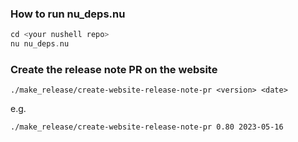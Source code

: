 
### How to run nu_deps.nu

```rust
cd <your nushell repo>
nu nu_deps.nu
```

### Create the release note PR on the website
```nu
./make_release/create-website-release-note-pr <version> <date>
```
e.g.
```nu
./make_release/create-website-release-note-pr 0.80 2023-05-16
```
